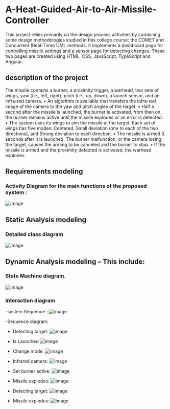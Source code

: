# A-Heat-Guided-Air-to-Air-Missile-Controller

This project relies primarily on the design process activities by combining some design methodologies studied in this college course: the COMET and Concurrent (Real-Time) UML methods. It implements a dashboard page for controlling missile settings and a sensor page for detecting changes. These two pages are created using HTML, CSS, JavaScript, TypeScript and Angular.

## description of the project
The missile contains a burner, a proximity trigger, a warhead, two sets of wings, yaw (i.e., left, right), pitch (i.e., up, down), a launch sensor, and an infra-red camera.
• An algorithm is available that transfers the infra-red image of the camera to the yaw and pitch angles of the target.
• Half a second after the missile is launched, the burner is activated, from then on, the burner remains active until
the missile explodes or an error is detected.
• The system uses its wings to aim the missile at the target. Each set of wings has five modes: Centered, Small
deviation (one to each of the two directions), and Strong deviation to each direction.
• The missile is armed 3 seconds after it is launched. The burner malfunction, or the camera losing the target, causes
the arming to be canceled and the burner to stop.
• If the missile is armed and the proximity detected is activated, the warhead explodes


## Requirements modeling
### Activity Diagram for the main functions of the proposed system :
![image](https://github.com/Arwa0/-A-Heat-Guided-Air-to-Air-Missile-Controller/assets/74055031/d4fa588a-5bd1-4f4c-b2ed-eb73e15f7bbe)

## Static Analysis modeling
### Detailed class diagram
![image](https://github.com/Arwa0/-A-Heat-Guided-Air-to-Air-Missile-Controller/assets/74055031/174e6315-8451-4137-a156-7e9a643dde18)


## Dynamic Analysis modeling – This include:

### State Machine diagram.
![image](https://github.com/Arwa0/-A-Heat-Guided-Air-to-Air-Missile-Controller/assets/74055031/3d071475-ed64-44eb-9a04-47c6bc3429b6)

### Interaction diagram
-system Sequence :
![image](https://github.com/Arwa0/-A-Heat-Guided-Air-to-Air-Missile-Controller/assets/74055031/3a0b716d-69fc-4c47-bd03-bd280584afec)

-Sequence diagram:

* Detecting target:
  ![image](https://github.com/Arwa0/-A-Heat-Guided-Air-to-Air-Missile-Controller/assets/74055031/60881608-c528-4163-8d84-4423a42ba697)
  
* Is Launched
  ![image](https://github.com/Arwa0/-A-Heat-Guided-Air-to-Air-Missile-Controller/assets/74055031/28b632f4-4c59-4fa6-9827-b80fc08650cd)

* Change mode:
  ![image](https://github.com/Arwa0/-A-Heat-Guided-Air-to-Air-Missile-Controller/assets/74055031/ed2b221d-fb4d-402a-b0e5-fbea6346e345)

* Infrared camera:
  ![image](https://github.com/Arwa0/-A-Heat-Guided-Air-to-Air-Missile-Controller/assets/74055031/892cf782-3b66-4f74-b132-00b0cdfaea37)

* Set burner active:
   ![image](https://github.com/Arwa0/-A-Heat-Guided-Air-to-Air-Missile-Controller/assets/74055031/d74a46a1-0d0e-487a-8938-9320be8c52f7)

* Missile explodes:
    ![image](https://github.com/Arwa0/-A-Heat-Guided-Air-to-Air-Missile-Controller/assets/74055031/5a76f039-0199-4550-be2a-0d6e452a7612)

* Detecting target:
    ![image](https://github.com/Arwa0/-A-Heat-Guided-Air-to-Air-Missile-Controller/assets/74055031/1bdf466b-2eed-47b6-b54f-7d522935f5e8)
  
* Missile explodes:
    ![image](https://github.com/Arwa0/-A-Heat-Guided-Air-to-Air-Missile-Controller/assets/74055031/c9a7015b-1409-4033-a244-edd2b3c1a648)
